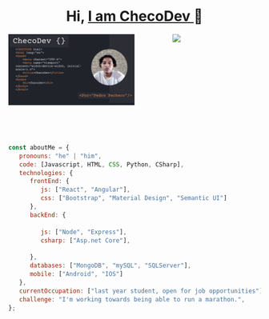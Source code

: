 
<div aling="center">
  <h1 align="center">Hi, <a href="#">I am ChecoDev </a>👋</h1>
</div>

<div align="center">
  <img src="Presentación propuesta técnica desarrollo código programación fondo oscuro.jpg" width="50%" align="left" margin="10px">
  <img src="https://github-readme-stats.vercel.app/api/top-langs/?username=AnhellO&langs_count=10&theme=tokyonight&layout=compact" width="35%" align="right" margin="10px">
</div>
</br></br>
</br></br>
</br></br>
</br></br>
</br></br>
</br></br>


```javascript
const aboutMe = {
   pronouns: "he" | "him",
   code: [Javascript, HTML, CSS, Python, CSharp],
   technologies: {
      frontEnd: {
         js: ["React", "Angular"],
         css: ["Bootstrap", "Material Design", "Semantic UI"]
      },
      backEnd: {
         
         js: ["Node", "Express"],
         csharp: ["Asp.net Core"],
        
      },
      databases: ["MongoDB", "mySQL", "SQLServer"],
      mobile: ["Android", "IOS"]
   },
   currentOccupation: ["last year student, open for job opportunities"],
   challenge: "I'm working towards being able to run a marathon.",
};
```
</br></br>
  


<!--
**Thomcodev/Thomcodev** is a ✨ _special_ ✨ repository because its `README.md` (this file) appears on your GitHub profile.

Here are some ideas to get you started:

- 🔭 I’m currently working on ...
- 🌱 I’m currently learning ...
- 👯 I’m looking to collaborate on ...
- 🤔 I’m looking for help with ...
- 💬 Ask me about ...
- 📫 How to reach me: ...
- 😄 Pronouns: ...
- ⚡ Fun fact: ...
-->
